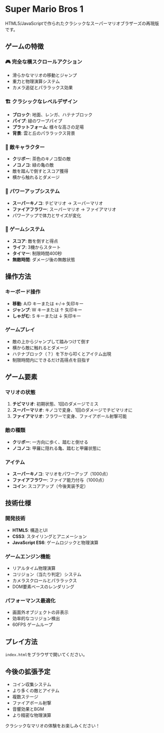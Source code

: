 # Super Mario Bros 1

HTML5/JavaScriptで作られたクラシックなスーパーマリオブラザーズの再現版です。

## ゲームの特徴

### 🎮 完全な横スクロールアクション
- 滑らかなマリオの移動とジャンプ
- 重力と物理演算システム
- カメラ追従とパララックス効果

### 🏗️ クラシックなレベルデザイン
- **ブロック**: 地面、レンガ、ハテナブロック
- **パイプ**: 緑のワープパイプ
- **プラットフォーム**: 様々な高さの足場
- **背景**: 雲と丘のパララックス背景

### 👹 敵キャラクター
- **クリボー**: 茶色のキノコ型の敵
- **ノコノコ**: 緑の亀の敵
- 敵を踏んで倒すとスコア獲得
- 横から触れるとダメージ

### 🍄 パワーアップシステム
- **スーパーキノコ**: チビマリオ → スーパーマリオ
- **ファイアフラワー**: スーパーマリオ → ファイアマリオ
- パワーアップで体力とサイズが変化

### 🎯 ゲームシステム
- **スコア**: 敵を倒すと得点
- **ライフ**: 3機からスタート
- **タイマー**: 制限時間400秒
- **無敵時間**: ダメージ後の無敵状態

## 操作方法

### キーボード操作
- **移動**: A/D キーまたは ←/→ 矢印キー
- **ジャンプ**: W キーまたは ↑ 矢印キー  
- **しゃがむ**: S キーまたは ↓ 矢印キー

### ゲームプレイ
- 敵の上からジャンプして踏みつけて倒す
- 横から敵に触れるとダメージ
- ハテナブロック（？）を下から叩くとアイテム出現
- 制限時間内にできるだけ高得点を目指す

## ゲーム要素

### マリオの状態
1. **チビマリオ**: 初期状態、1回のダメージでミス
2. **スーパーマリオ**: キノコで変身、1回のダメージでチビマリオに
3. **ファイアマリオ**: フラワーで変身、ファイアボール射撃可能

### 敵の種類
- **クリボー**: 一方向に歩く、踏むと倒せる
- **ノコノコ**: 甲羅に隠れる亀、踏むと甲羅状態に

### アイテム
- **スーパーキノコ**: マリオをパワーアップ（1000点）
- **ファイアフラワー**: ファイア能力付与（1000点）
- **コイン**: スコアアップ（今後実装予定）

## 技術仕様

### 開発技術
- **HTML5**: 構造とUI
- **CSS3**: スタイリングとアニメーション  
- **JavaScript ES6**: ゲームロジックと物理演算

### ゲームエンジン機能
- リアルタイム物理演算
- コリジョン（当たり判定）システム
- カメラスクロールとパララックス
- DOM要素ベースのレンダリング

### パフォーマンス最適化
- 画面外オブジェクトの非表示
- 効率的なコリジョン検出
- 60FPS ゲームループ

## プレイ方法

`index.html`をブラウザで開いてください。

## 今後の拡張予定

- コイン収集システム
- より多くの敵とアイテム
- 複数ステージ
- ファイアボール射撃
- 音響効果とBGM
- より精密な物理演算

クラシックなマリオの体験をお楽しみください！